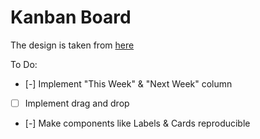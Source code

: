 # Kanban Board

The design is taken from [here](https://www.figma.com/file/HbVlYRqVxZPcbuAytZgNuq/Simple-Kanban-Board-(Community))


To Do:

- [-] Implement "This Week" & "Next Week" column
- [ ] Implement drag and drop
- [-] Make components like Labels & Cards reproducible 